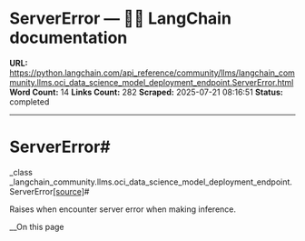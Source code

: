 # ServerError — 🦜🔗 LangChain  documentation

**URL:** https://python.langchain.com/api_reference/community/llms/langchain_community.llms.oci_data_science_model_deployment_endpoint.ServerError.html
**Word Count:** 14
**Links Count:** 282
**Scraped:** 2025-07-21 08:16:51
**Status:** completed

---

# ServerError\#

_class _langchain\_community.llms.oci\_data\_science\_model\_deployment\_endpoint.ServerError[\[source\]](https://python.langchain.com/api_reference/_modules/langchain_community/llms/oci_data_science_model_deployment_endpoint.html#ServerError)\#     

Raises when encounter server error when making inference.

__On this page